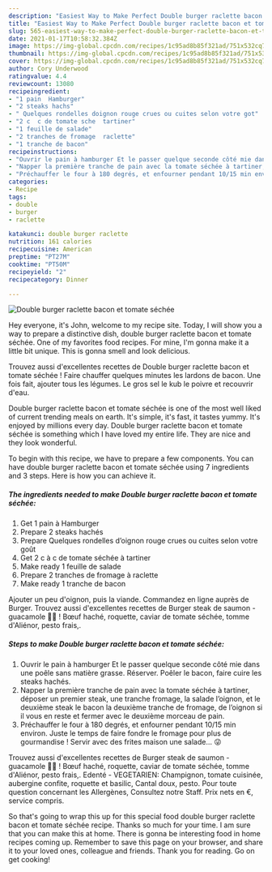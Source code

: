 ```yaml
---
description: "Easiest Way to Make Perfect Double burger raclette bacon et tomate séchée"
title: "Easiest Way to Make Perfect Double burger raclette bacon et tomate séchée"
slug: 565-easiest-way-to-make-perfect-double-burger-raclette-bacon-et-tomate-sechee
date: 2021-01-17T10:58:32.384Z
image: https://img-global.cpcdn.com/recipes/1c95ad8b85f321ad/751x532cq70/double-burger-raclette-bacon-et-tomate-sechee-photo-principale-de-la-recette.jpg
thumbnail: https://img-global.cpcdn.com/recipes/1c95ad8b85f321ad/751x532cq70/double-burger-raclette-bacon-et-tomate-sechee-photo-principale-de-la-recette.jpg
cover: https://img-global.cpcdn.com/recipes/1c95ad8b85f321ad/751x532cq70/double-burger-raclette-bacon-et-tomate-sechee-photo-principale-de-la-recette.jpg
author: Cory Underwood
ratingvalue: 4.4
reviewcount: 13080
recipeingredient:
- "1 pain  Hamburger"
- "2 steaks hachs"
- " Quelques rondelles doignon rouge crues ou cuites selon votre got"
- "2 c  c de tomate sche  tartiner"
- "1 feuille de salade"
- "2 tranches de fromage  raclette"
- "1 tranche de bacon"
recipeinstructions:
- "Ouvrir le pain à hamburger Et le passer quelque seconde côté mie dans une poêle sans matière grasse. Réserver. Poêler le bacon, faire cuire les steaks hachés."
- "Napper la première tranche de pain avec la tomate séchée à tartiner, déposer un premier steak, une tranche fromage, la salade l’oignon, et le deuxième steak le bacon la deuxième tranche de fromage, de l’oignon si il vous en reste et fermer avec le deuxième morceau de pain."
- "Préchauffer le four à 180 degrés, et enfourner pendant 10/15 min environ. Juste le temps de faire fondre le fromage pour plus de gourmandise ! Servir avec des frites maison une salade... 😜"
categories:
- Recipe
tags:
- double
- burger
- raclette

katakunci: double burger raclette 
nutrition: 161 calories
recipecuisine: American
preptime: "PT27M"
cooktime: "PT50M"
recipeyield: "2"
recipecategory: Dinner

---
```



![Double burger raclette bacon et tomate séchée](https://img-global.cpcdn.com/recipes/1c95ad8b85f321ad/751x532cq70/double-burger-raclette-bacon-et-tomate-sechee-photo-principale-de-la-recette.jpg)

Hey everyone, it's John, welcome to my recipe site. Today, I will show you a way to prepare a distinctive dish, double burger raclette bacon et tomate séchée. One of my favorites food recipes. For mine, I'm gonna make it a little bit unique. This is gonna smell and look delicious.

Trouvez aussi d&#39;excellentes recettes de Double burger raclette bacon et tomate séchée ! Faire chauffer quelques minutes les lardons de bacon. Une fois fait, ajouter tous les légumes. Le gros sel le kub le poivre et recouvrir d&#39;eau.

Double burger raclette bacon et tomate séchée is one of the most well liked of current trending meals on earth. It's simple, it's fast, it tastes yummy. It's enjoyed by millions every day. Double burger raclette bacon et tomate séchée is something which I have loved my entire life. They are nice and they look wonderful.


To begin with this recipe, we have to prepare a few components. You can have double burger raclette bacon et tomate séchée using 7 ingredients and 3 steps. Here is how you can achieve it.

<!--inarticleads1-->

##### The ingredients needed to make Double burger raclette bacon et tomate séchée:

1. Get 1 pain à Hamburger
1. Prepare 2 steaks hachés
1. Prepare  Quelques rondelles d’oignon rouge crues ou cuites selon votre goût
1. Get 2 c à c de tomate séchée à tartiner
1. Make ready 1 feuille de salade
1. Prepare 2 tranches de fromage à raclette
1. Make ready 1 tranche de bacon


Ajouter un peu d&#39;oignon, puis la viande. Commandez en ligne auprès de Burger. Trouvez aussi d&#39;excellentes recettes de Burger steak de saumon - guacamole 🥑🍔 ! Bœuf haché, roquette, caviar de tomate séchée, tomme d&#39;Aliénor, pesto frais,. 

<!--inarticleads2-->

##### Steps to make Double burger raclette bacon et tomate séchée:

1. Ouvrir le pain à hamburger Et le passer quelque seconde côté mie dans une poêle sans matière grasse. Réserver. Poêler le bacon, faire cuire les steaks hachés.
1. Napper la première tranche de pain avec la tomate séchée à tartiner, déposer un premier steak, une tranche fromage, la salade l’oignon, et le deuxième steak le bacon la deuxième tranche de fromage, de l’oignon si il vous en reste et fermer avec le deuxième morceau de pain.
1. Préchauffer le four à 180 degrés, et enfourner pendant 10/15 min environ. Juste le temps de faire fondre le fromage pour plus de gourmandise ! Servir avec des frites maison une salade... 😜


Trouvez aussi d&#39;excellentes recettes de Burger steak de saumon - guacamole 🥑🍔 ! Bœuf haché, roquette, caviar de tomate séchée, tomme d&#39;Aliénor, pesto frais,. Edenté - VEGETARIEN: Champignon, tomate cuisinée, aubergine confite, roquette et basilic, Cantal doux, pesto. Pour toute question concernant les Allergènes, Consultez notre Staff. Prix nets en €, service compris. 

So that's going to wrap this up for this special food double burger raclette bacon et tomate séchée recipe. Thanks so much for your time. I am sure that you can make this at home. There is gonna be interesting food in home recipes coming up. Remember to save this page on your browser, and share it to your loved ones, colleague and friends. Thank you for reading. Go on get cooking!

